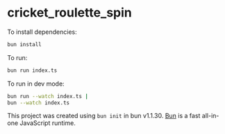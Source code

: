# cricket_roulette_spin

To install dependencies:

```bash
bun install
```

To run:

```bash
bun run index.ts
```

To run in dev mode:

```bash
bun run --watch index.ts |
bun --watch index.ts


```

This project was created using `bun init` in bun v1.1.30. [Bun](https://bun.sh) is a fast all-in-one JavaScript runtime.
